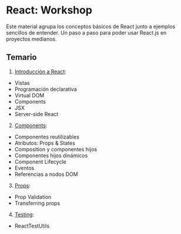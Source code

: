 # React: Workshop

Este material agrupa los conceptos básicos de React junto a ejemplos sencillos de entender. Un paso a paso para poder usar React.js en proyectos medianos.

## Temario

1. [Introducción a React](01_basics.md):
  * Vistas
  * Programación declarativa
  * Virtual DOM
  * Components
  * JSX
  * Server-side React
2. [Components](02_components.md):
  * Componentes reutilizables
  * Atributos: Props & States
  * Composition y componentes hijos
  * Componentes hijos dinámicos
  * Component Lifecycle
  * Eventos
  * Referencias a nodos DOM
3. [Props](03_props.md):
  * Prop Validation
  * Transferring props
4. [Testing](04_testing.md):
  * ReactTestUtils